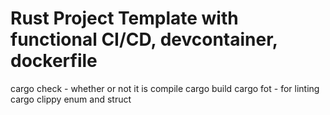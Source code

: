 # Rust Project Template with functional CI/CD, devcontainer, dockerfile
cargo check - whether or not it is compile 
cargo build 
cargo fot - for linting 
cargo clippy 
enum and struct 
